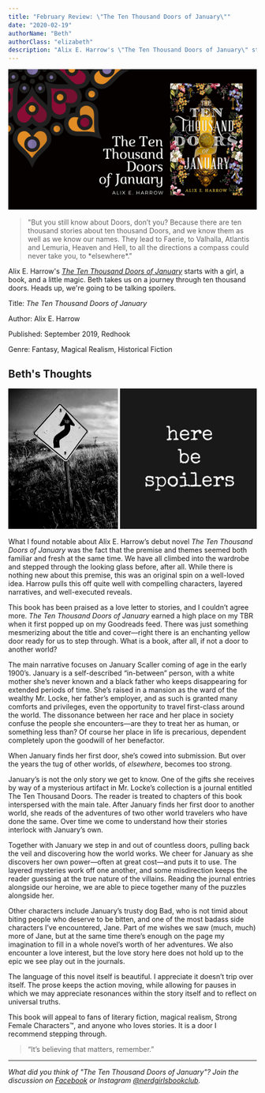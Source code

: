 ```yaml
---
title: "February Review: \"The Ten Thousand Doors of January\""
date: "2020-02-19"
authorName: "Beth"
authorClass: "elizabeth"
description: "Alix E. Harrow's \"The Ten Thousand Doors of January\" starts with a girl, a book, and a little magic. Beth takes us on a journey through ten thousand doors. Heads up, we're going to be talking spoilers."
---
```


![A photo of The Ten Thousand Doors of January book cover](ten-thousand-doors.png)

<blockquote class="utl-blockquote--elizabeth">
"But you still know about Doors, don’t you? Because there are ten thousand stories about ten thousand Doors, and we know them as well as we know our names. They lead to Faerie, to Valhalla, Atlantis and Lemuria, Heaven and Hell, to all the directions a compass could never take you, to *elsewhere*."
</blockquote>

Alix E. Harrow's <span class="utl-color--elizabeth">*[The Ten Thousand Doors of January](https://www.goodreads.com/book/show/43521657-the-ten-thousand-doors-of-january)*</span> starts with a girl, a book, and a little magic. Beth takes us on a journey through ten thousand doors. Heads up, we're going to be talking spoilers.

Title: *The Ten Thousand Doors of January*

Author: Alix E. Harrow

Published: September 2019, Redhook

Genre: Fantasy, Magical Realism, Historical Fiction

<h2 class="utl-color--elizabeth">Beth's Thoughts</h2>

![Spoiler Warning](spoiler3.png)

What I found notable about Alix E. Harrow’s debut novel *The Ten Thousand Doors of January* was the fact that the premise and themes seemed both familiar and fresh at the same time. We have all climbed into the wardrobe and stepped through the looking glass before, after all. While there is nothing new about this premise, this was an original spin on a well-loved idea. Harrow pulls this off quite well with compelling characters, layered narratives, and well-executed reveals.

This book has been praised as a love letter to stories, and I couldn’t agree more. *The Ten Thousand Doors of January* earned a high place on my TBR when it first popped up on my Goodreads feed. There was just something mesmerizing about the title and cover—right there is an enchanting yellow door ready for us to step through. What is a book, after all, if not a door to another world?

The main narrative focuses on January Scaller coming of age in the early 1900’s. January is a self-described “in-between” person, with a white mother she’s never known and a black father who keeps disappearing for extended periods of time. She’s raised in a mansion as the ward of the wealthy Mr. Locke, her father’s employer, and as such is granted many comforts and privileges, even the opportunity to travel first-class around the world. The dissonance between her race and her place in society confuse the people she encounters—are they to treat her as human, or something less than? Of course her place in life is precarious, dependent completely upon the goodwill of her benefactor.

When January finds her first door, she’s cowed into submission. But over the years the tug of other worlds, of *elsewhere*, becomes too strong.

January’s is not the only story we get to know. One of the gifts she receives by way of a mysterious artifact in Mr. Locke’s collection is a journal entitled The Ten Thousand Doors. The reader is treated to chapters of this book interspersed with the main tale. After January finds her first door to another world, she reads of the adventures of two other world travelers who have done the same. Over time we come to understand how their stories interlock with January’s own.

Together with January we step in and out of countless doors, pulling back the veil and discovering how the world works. We cheer for January as she discovers her own power—often at great cost—and puts it to use. The layered mysteries work off one another, and some misdirection keeps the reader guessing at the true nature of the villains. Reading the journal entries alongside our heroine, we are able to piece together many of the puzzles alongside her.

Other characters include January’s trusty dog Bad, who is not timid about biting people who deserve to be bitten, and one of the most badass side characters I’ve encountered, Jane. Part of me wishes we saw (much, much) more of Jane, but at the same time there’s enough on the page my imagination to fill in a whole novel’s worth of her adventures. We also encounter a love interest, but the love story here does not hold up to the epic we see play out in the journals.

The language of this novel itself is beautiful. I appreciate it doesn’t trip over itself. The prose keeps the action moving, while allowing for pauses in which we may appreciate resonances within the story itself and to reflect on universal truths.

This book will appeal to fans of literary fiction, magical realism, Strong Female Characters™, and anyone who loves stories. It is a door I recommend stepping through.

<blockquote class="utl-blockquote--elizabeth">“It’s believing that matters, remember.”</blockquote>

---

*What did you think of "The Ten Thousand Doors of January"? Join the discussion on [Facebook](https://www.facebook.com/groups/566114107531110/) or Instagram [@nerdgirlsbookclub](https://www.instagram.com/nerdgirlsbookclub/).*
